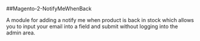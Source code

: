 ##Magento-2-NotifyMeWhenBack

A module for adding a notify me when product is back in stock which allows you to input your email into a field and submit without logging into the admin area.
